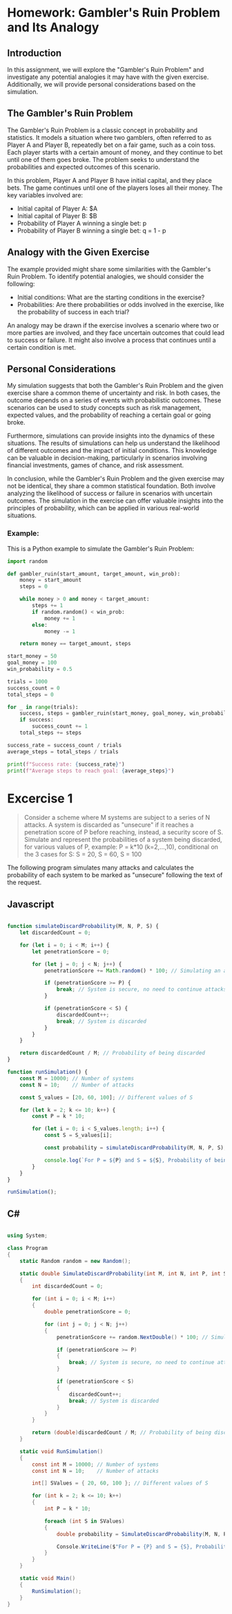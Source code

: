 # Homework: Gambler's Ruin Problem and Its Analogy

## Introduction
In this assignment, we will explore the "Gambler's Ruin Problem" and investigate any potential analogies it may have with the given exercise. Additionally, we will provide personal considerations based on the simulation.

## The Gambler's Ruin Problem
The Gambler's Ruin Problem is a classic concept in probability and statistics. It models a situation where two gamblers, often referred to as Player A and Player B, repeatedly bet on a fair game, such as a coin toss. Each player starts with a certain amount of money, and they continue to bet until one of them goes broke. The problem seeks to understand the probabilities and expected outcomes of this scenario.

In this problem, Player A and Player B have initial capital, and they place bets. The game continues until one of the players loses all their money. The key variables involved are:
- Initial capital of Player A: $A
- Initial capital of Player B: $B
- Probability of Player A winning a single bet: p
- Probability of Player B winning a single bet: q = 1 - p

## Analogy with the Given Exercise
The example provided might share some similarities with the Gambler's Ruin Problem. To identify potential analogies, we should consider the following:
- Initial conditions: What are the starting conditions in the exercise?
- Probabilities: Are there probabilities or odds involved in the exercise, like the probability of success in each trial?

An analogy may be drawn if the exercise involves a scenario where two or more parties are involved, and they face uncertain outcomes that could lead to success or failure. It might also involve a process that continues until a certain condition is met.

## Personal Considerations
My simulation suggests that both the Gambler's Ruin Problem and the given exercise share a common theme of uncertainty and risk. In both cases, the outcome depends on a series of events with probabilistic outcomes. These scenarios can be used to study concepts such as risk management, expected values, and the probability of reaching a certain goal or going broke.

Furthermore, simulations can provide insights into the dynamics of these situations. The results of simulations can help us understand the likelihood of different outcomes and the impact of initial conditions. This knowledge can be valuable in decision-making, particularly in scenarios involving financial investments, games of chance, and risk assessment.

In conclusion, while the Gambler's Ruin Problem and the given exercise may not be identical, they share a common statistical foundation. Both involve analyzing the likelihood of success or failure in scenarios with uncertain outcomes. The simulation in the exercise can offer valuable insights into the principles of probability, which can be applied in various real-world situations.


### Example:

This is a Python example to simulate the Gambler's Ruin Problem:

```Python
import random

def gambler_ruin(start_amount, target_amount, win_prob):
    money = start_amount
    steps = 0

    while money > 0 and money < target_amount:
        steps += 1
        if random.random() < win_prob:
            money += 1
        else:
            money -= 1

    return money == target_amount, steps

start_money = 50
goal_money = 100
win_probability = 0.5

trials = 1000
success_count = 0
total_steps = 0

for _ in range(trials):
    success, steps = gambler_ruin(start_money, goal_money, win_probability)
    if success:
        success_count += 1
    total_steps += steps

success_rate = success_count / trials
average_steps = total_steps / trials

print(f"Success rate: {success_rate}")
print(f"Average steps to reach goal: {average_steps}")


```


# Excercise 1

> Consider a scheme where M systems are subject to a series of N attacks. A system is discarded as "unsecure" if it reaches a penetration score of P before reaching, instead, a security score of S. Simulate and represent the probabilities of a system being discarded, for various values of P, example: P = k*10 (k=2,...,10), conditional on the 3 cases for S: S = 20, S = 60, S = 100

The following program simulates many attacks and calculates the probability of each system to be marked as "unsecure" following the text of the request.

## Javascript

```Javascript

function simulateDiscardProbability(M, N, P, S) {
    let discardedCount = 0;

    for (let i = 0; i < M; i++) {
        let penetrationScore = 0;

        for (let j = 0; j < N; j++) {
            penetrationScore += Math.random() * 100; // Simulating an attack, adding a random penetration score

            if (penetrationScore >= P) {
                break; // System is secure, no need to continue attacks
            }

            if (penetrationScore < S) {
                discardedCount++;
                break; // System is discarded
            }
        }
    }

    return discardedCount / M; // Probability of being discarded
}

function runSimulation() {
    const M = 10000; // Number of systems
    const N = 10;    // Number of attacks

    const S_values = [20, 60, 100]; // Different values of S

    for (let k = 2; k <= 10; k++) {
        const P = k * 10;

        for (let i = 0; i < S_values.length; i++) {
            const S = S_values[i];

            const probability = simulateDiscardProbability(M, N, P, S);

            console.log(`For P = ${P} and S = ${S}, Probability of being discarded: ${probability}`);
        }
    }
}

runSimulation();


```

## C#

```C#

using System;

class Program
{
    static Random random = new Random();

    static double SimulateDiscardProbability(int M, int N, int P, int S)
    {
        int discardedCount = 0;

        for (int i = 0; i < M; i++)
        {
            double penetrationScore = 0;

            for (int j = 0; j < N; j++)
            {
                penetrationScore += random.NextDouble() * 100; // Simulating an attack, adding a random penetration score

                if (penetrationScore >= P)
                {
                    break; // System is secure, no need to continue attacks
                }

                if (penetrationScore < S)
                {
                    discardedCount++;
                    break; // System is discarded
                }
            }
        }

        return (double)discardedCount / M; // Probability of being discarded
    }

    static void RunSimulation()
    {
        const int M = 10000; // Number of systems
        const int N = 10;    // Number of attacks

        int[] SValues = { 20, 60, 100 }; // Different values of S

        for (int k = 2; k <= 10; k++)
        {
            int P = k * 10;

            foreach (int S in SValues)
            {
                double probability = SimulateDiscardProbability(M, N, P, S);

                Console.WriteLine($"For P = {P} and S = {S}, Probability of being discarded: {probability}");
            }
        }
    }

    static void Main()
    {
        RunSimulation();
    }
}


```





